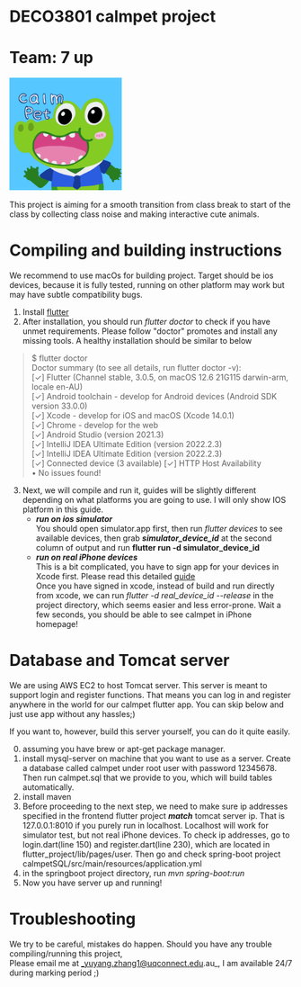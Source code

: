 # DECO3801 calmpet project  
# Team: 7 up
<img src="https://raw.githubusercontent.com/YuyangisCoding/calmPet-final/main/images/calmpetIcon.png" width="200" height="200" />

This project is aiming for a smooth transition from class break to start of the class
by collecting class noise and making interactive cute animals. 

# Compiling and building instructions
We recommend to use macOs for building project. Target should be ios devices, 
because it is fully tested, running on other platform
may work but may have subtle compatibility bugs. 


1. Install [flutter](https://docs.flutter.dev/get-started/install)
2. After installation, you should run _flutter doctor_ to check if you have 
unmet requirements. Please follow "doctor" promotes and install any missing tools.
A healthy installation should be similar to below
>$ flutter doctor                                     
Doctor summary (to see all details, run flutter doctor -v):  
[✓] Flutter (Channel stable, 3.0.5, on macOS 12.6 21G115 darwin-arm, locale en-AU)  
[✓] Android toolchain - develop for Android devices (Android SDK version 33.0.0)  
[✓] Xcode - develop for iOS and macOS (Xcode 14.0.1)  
[✓] Chrome - develop for the web  
[✓] Android Studio (version 2021.3)  
[✓] IntelliJ IDEA Ultimate Edition (version 2022.2.3)  
[✓] IntelliJ IDEA Ultimate Edition (version 2022.2.3)  
[✓] Connected device (3 available)
[✓] HTTP Host Availability  
• No issues found!
3. Next, we will compile and run it, guides will be slightly different 
depending on what platforms you are going to use. I will only show IOS platform 
in this guide. 
   * **_run on ios simulator_**  
   You should open simulator.app first, then run _flutter devices_ to see available 
   devices, then grab **_simulator_device_id_** at the second column of output and
   run **__flutter run -d simulator_device_id__**
   * **_run on real iPhone devices_**  
   This is a bit complicated, you have to sign app for your devices in Xcode first.
   Please read this detailed [guide](https://medium.com/front-end-weekly/how-to-test-your-flutter-ios-app-on-your-ios-device-75924bfd75a8)  
   Once you have signed in xcode, instead of build and run directly from xcode, we can run _flutter -d real_device_id --release_ in the 
   project directory, which seems easier and less error-prone. Wait a few seconds, you
   should be able to see calmpet in iPhone homepage!

# Database and Tomcat server
We are using AWS EC2 to host Tomcat server. This server is meant to support 
login and register functions. That means you can log in and register anywhere in the 
world for our calmpet flutter app. You can skip below and just use app without any hassles;)

If you want to, however, build this server yourself, you can do it quite easily.  

0. assuming you have brew or apt-get package manager.
1. install mysql-server on machine that you want to use as a server.
Create a database called calmpet under root user with password 12345678. Then run calmpet.sql that we 
provide to you, which will build tables automatically. 
2. install maven
3. Before proceeding to the next step, we need to make sure ip addresses specified in the 
frontend flutter project **_match_** tomcat server ip. That is 127.0.0.1:8010 if you 
purely run in localhost. Localhost will work for simulator test, but not real iPhone devices.
To check ip addresses, go to login.dart(line 150) and register.dart(line 230), which are
located in flutter_project/lib/pages/user. Then go and check spring-boot project
calmpetSQL/src/main/resources/application.yml
4. in the springboot project directory,
run _mvn spring-boot:run_ 
5. Now you have server up and running! 

# Troubleshooting
We try to be careful, mistakes do happen. 
Should you have any trouble compiling/running this project,  
Please email me at _yuyang.zhang1@uqconnect.edu.au_, 
I am available 24/7 during marking period ;)


